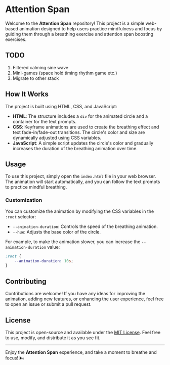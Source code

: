 # Attention Span
Welcome to the **Attention Span** repository! This project is a simple web-based animation designed to help users practice mindfulness and focus by guiding them through a breathing exercise and attention span boosting exercises.

## TODO
1. Filtered calming sine wave
2. Mini-games (space hold timing rhythm game etc.)
3. Migrate to other stack

## How It Works

The project is built using HTML, CSS, and JavaScript:

- **HTML**: The structure includes a `div` for the animated circle and a container for the text prompts.
- **CSS**: Keyframe animations are used to create the breathing effect and text fade-in/fade-out transitions. The circle's color and size are dynamically adjusted using CSS variables.
- **JavaScript**: A simple script updates the circle's color and gradually increases the duration of the breathing animation over time.

## Usage

To use this project, simply open the `index.html` file in your web browser. The animation will start automatically, and you can follow the text prompts to practice mindful breathing.

### Customization

You can customize the animation by modifying the CSS variables in the `:root` selector:

- `--animation-duration`: Controls the speed of the breathing animation.
- `--hue`: Adjusts the base color of the circle.

For example, to make the animation slower, you can increase the `--animation-duration` value:

```css
:root {
    --animation-duration: 10s;
}
```

## Contributing

Contributions are welcome! If you have any ideas for improving the animation, adding new features, or enhancing the user experience, feel free to open an issue or submit a pull request.

## License

This project is open-source and available under the [MIT License](LICENSE). Feel free to use, modify, and distribute it as you see fit.

---

Enjoy the **Attention Span** experience, and take a moment to breathe and focus! 🌬️
